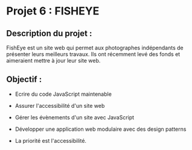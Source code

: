 # Projet 6 : FISHEYE

## Description du projet : 

FishEye est un site web qui permet aux photographes indépendants de présenter leurs meilleurs travaux. Ils ont récemment levé des fonds et aimeraient mettre à jour leur site web.

## Objectif :

* Ecrire du code JavaScript maintenable

* Assurer l'accessibilité d'un site web

* Gérer les évènements d'un site avec JavaScript

* Développer une application web modulaire avec des design patterns

* La priorité est l'accessibilité.

